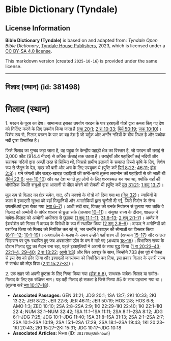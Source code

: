 # Bible Dictionary (Tyndale)

## License Information

**Bible Dictionary (Tyndale)** is based on and adapted from: _Tyndale Open Bible Dictionary_, [Tyndale House Publishers](https://tyndaleopenresources.com/), 2023, which is licensed under a [CC BY-SA 4.0 license](https://creativecommons.org/licenses/by-sa/4.0/legalcode.en).

This markdown version (created `2025-10-16`) is provided under the same license.



--------------------------------

## गिलाद (स्थान) (id: 381498)

गिलाद (स्थान)
=============

1\. यरदन के पूरब का देश। सामान्यतः इसका उपयोग यरदन के पार इस्राएली गोत्रों द्वारा कब्जा किए गए देश को निर्दिष्ट करने के लिए उपयोग किया जाता है ([न्या 20:1](https://ref.ly/Judg20:1); [2 रा 10:33](https://ref.ly/2Kgs10:33); [यिर्म 50:19](https://ref.ly/Jer50:19); [जक 10:10](https://ref.ly/Zech10:10))। विशेष रूप से, गिलाद यरदन के पार का वह देश है जो यर्मुक और अर्नोन नदियों के बीच स्थित है और यब्बोक नदी द्वारा विभाजित है।

जिसे गिलाद का गुम्बद कहा जाता है, वह यहूदा के केन्द्रीय पहाड़ी क्षेत्र का विस्तार है, जो यरदन की तराई से 3,000 फीट (914\.4 मीटर) से अधिक ऊँचाई तक उठता है। तराईयाँ और पहाड़ियाँ कई नदियों और सहायक नदियों द्वारा अच्छी तरह से सिंचित थीं, जिससे ग्रामीण इलाकों के समतल हिस्से कृषि के लिए, विशेष रूप से जैतून के पेड़, दाख की बारी और अन्न के लिए उपयुक्त थे (पुष्टि करें [यिर्म 8:22](https://ref.ly/Jer8:22); [46:11](https://ref.ly/Jer46:11); [होश 2:8](https://ref.ly/Hos2:8))। घने जंगलों और ऊबड़\-खाबड़ पहाड़ियों की कभी\-कभी तुलना लबानोन की पहाड़ियों से की जाती थी ([यिर्म 22:6](https://ref.ly/Jer22:6); [जक 10:10](https://ref.ly/Zech10:10)) और यह देश भागते हुए लोगों के लिए शरणस्थल बन गया था, क्योंकि यहाँ की भौगोलिक स्थिति शत्रुओं द्वारा आसानी से पीछा करने को रोकती थी (पुष्टि करें [उत् 31:21](https://ref.ly/Gen31:21); [1 शमू 13:7](https://ref.ly/1Sam13:7))।

मूल रूप से गिलाद का क्षेत्र रूबेन, गाद, और मनश्शे के गोत्रों को दिया गया था ([गिन 32](https://ref.ly/Num32:1-Num32:42))। न्यायियों के काल में इस्राएली सुरक्षा को वहाँ मिद्यानियों और अमालेकियों द्वारा चुनौती दी गई, जिसे गिदोन के सैन्य उपलब्धियों द्वारा रोका गया ([न्या 6–7](https://ref.ly/Judg6:1-Judg7:25))। आधी सदी बाद, यिप्तह को उनके निर्वासन से बुलाया गया ताकि वे गिलाद को अम्मोनी के अंधेर शासन से छुड़ा सके (अध्याय [10–11](https://ref.ly/Judg10:1-Judg11:40))। संयुक्त राज्य के दौरान, शाऊल ने याबेश\-गिलाद को अम्मोनी अधीनता से छुड़ाया ([1 शमू 11:1–11](https://ref.ly/1Sam11:1-1Sam11:11); [31:8–13](https://ref.ly/1Sam31:8-1Sam31:13); [2 शमू 2:1–7](https://ref.ly/2Sam2:1-2Sam2:7))। अब्नेर ने ईशबोशेत को गिलाद में दाऊद के विरोधी के रूप में स्थापित किया ([2 शमू 2:8–9](https://ref.ly/2Sam2:8-2Sam2:9))। दाऊद ने अमोनियों को पराजित किया जो गिलाद को नियंत्रित कर रहे थे, जब उन्होंने इस्राएल की सीमाओं का विस्तार किया ([8:11–12](https://ref.ly/2Sam8:11-2Sam8:12); [10:1–19](https://ref.ly/2Sam10:1-2Sam10:19))। अबशालोम के बलवा के समय उन्होंने वहाँ शरण ली (अध्याय [15–17](https://ref.ly/2Sam15:1-2Sam17:29)) और अन्ततः सिंहासन पर पुनः स्थापित हुए जब अबशालोम एप्रैम के वन में मारे गए (अध्याय [18–19](https://ref.ly/2Sam18:1-2Sam19:43))। विभाजित राज्य के दौरान गिलाद युद्ध का मैदान बना रहा, पहले इस्राएलियों ने अरामी के साथ युद्ध किया ([1 रा 20:23–43](https://ref.ly/1Kgs20:23-1Kgs20:43); [22:1–4, 29–40](https://ref.ly/1Kgs22:1-1Kgs22:4,1Kgs22:29-1Kgs22:40); [2 रा 13:22](https://ref.ly/2Kgs13:22); [आमो 1:3](https://ref.ly/Amos1:3)) और फिर अश्शूर के साथ, जिन्होंने 733 ईसा पूर्व में पेकह से इस देश को छीन लिया और इस्राएली जनसंख्या को निर्वासित कर दिया, इस प्रकार गिलाद के उत्तरी राज्य से सम्बंध को तोड़ दिया ([2 रा 15:27–31](https://ref.ly/2Kgs15:27-2Kgs15:31))।

2\. एक शहर जो अपनी दुष्टता के लिए निन्दा किया गया ([होश 6:8](https://ref.ly/Hos6:8)), सम्भवतः याबेश\-गिलाद या रामोत\-गिलाद के लिए एक संक्षिप्त नाम। यह वही गिलाद हो सकता है जिसे मिस्पा \#5 के साथ पहचाना गया था। (तुलना करें [न्या 10:17–18](https://ref.ly/Judg10:17-Judg10:18)).

* **Associated Passages:** GEN 31:21; JDG 20:1; 1SA 13:7; 2KI 10:33; 2KI 13:22; JER 8:22; JER 22:6; JER 46:11; JER 50:19; HOS 2:8; HOS 6:8; AMO 1:3; ZEC 10:10; 2SA 2:8–2SA 2:9; 1KI 22:29–1KI 22:40; 1KI 22:1–1KI 22:4; NUM 32:1–NUM 32:42; 1SA 11:1–1SA 11:11; 2SA 8:11–2SA 8:12; JDG 6:1–JDG 7:25; JDG 10:1–JDG 11:40; 1SA 31:8–1SA 31:13; 2SA 2:1–2SA 2:7; 2SA 10:1–2SA 10:19; 2SA 15:1–2SA 17:29; 2SA 18:1–2SA 19:43; 1KI 20:23–1KI 20:43; 2KI 15:27–2KI 15:31; JDG 10:17–JDG 10:18
* **Associated Articles:** मिस्पा (ID: `381706@Unknown`)


